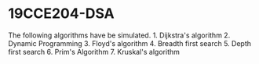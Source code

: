 # 19CCE204-DSA
The following algorithms have be simulated. 1. Dijkstra's algorithm  2. Dynamic Programming  3. Floyd's algorithm  4. Breadth first search  5. Depth first search  6. Prim's Algorithm  7. Kruskal's algorithm
